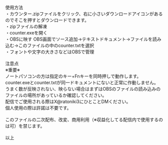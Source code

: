 使用方法<br>
・カウンター.zipファイルをクリック、右に小さいダウンロードアイコンがあるのでそこを押すとダウンロードできます。<br>
・zipファイルの解凍<br>
・counter.exeを開く<br>
・OBSに映す OBS画面でソース追加→テキストドキュメント→ファイルを読み込む→このファイルの中のcounter.txtを選択<br>
・フォントや文字の大きさなどはOBSで管理<br>
<br>
注意点<br>
※重要※<br>
ノートパソコンの方は指定のキー+Fnキーを同時押しで動作します。<br>
counter.exeとcounter.txtが同一ドキュメントにないと正常に作動しません。<br>
うまく数が反映されない、映らない場合はまずはOBSのファイルの読み込みのファイルの場所があっているか確認してください。<br>
配信でご使用される際はX@ratoniki3にひとことDMください。<br>
個人使用の際は許諾は不要です。<br>
<br>
このファイルの二次配布、改変、商用利用（※収益化してる配信内で使用するのは可）を禁じます。<br>
<br>
以上
